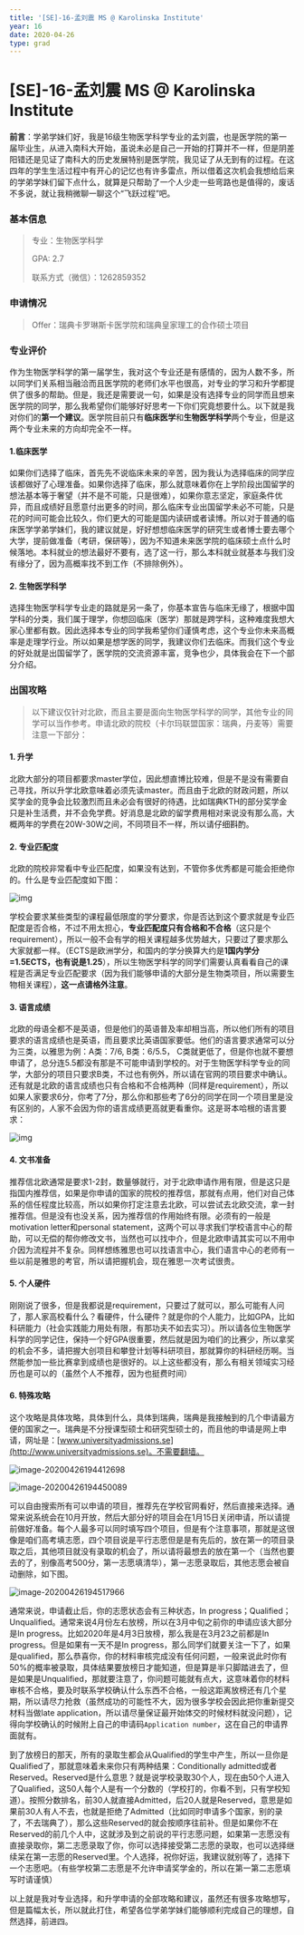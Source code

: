```yaml
---
title: '[SE]-16-孟刘震 MS @ Karolinska Institute'
year: 16
date: 2020-04-26
type: grad
---
```


# [SE]-16-孟刘震 MS @ Karolinska Institute

**前言**：学弟学妹们好，我是16级生物医学科学专业的孟刘震，也是医学院的第一届毕业生，从进入南科大开始，虽说未必是自己一开始的打算并不一样，但是阴差阳错还是见证了南科大的历史发展特别是医学院，我见证了从无到有的过程。在这四年的学生生活过程中有开心的记忆也有许多雷点，所以借着这次机会我想给后来的学弟学妹们留下点什么，就算是只帮助了一个人少走一些弯路也是值得的，废话不多说，就让我稍微聊一聊这个“飞跃过程”吧。

### 基本信息

> 专业：生物医学科学
>
> GPA: 2.7
>
> 联系方式（微信）：1262859352

### 申请情况

> Offer：瑞典卡罗琳斯卡医学院和瑞典皇家理工的合作硕士项目

### 专业评价
作为生物医学科学的第一届学生，我对这个专业还是有感情的，因为人数不多，所以同学们关系相当融洽而且医学院的老师们水平也很高，对专业的学习和升学都提供了很多的帮助。但是，我还是需要说一句，如果是没有选择专业的同学而且想来医学院的同学，那么我希望你们能够好好思考一下你们究竟想要什么。以下就是我对你们的**第一个建议**。医学院目前只有**临床医学**和**生物医学科学**两个专业，但是这两个专业未来的方向却完全不一样。

#### 1.临床医学
如果你们选择了临床，首先先不说临床未来的辛苦，因为我认为选择临床的同学应该都做好了心理准备。如果你选择了临床，那么就意味着你在上学阶段出国留学的想法基本等于奢望（并不是不可能，只是很难），如果你意志坚定，家庭条件优异，而且成绩好且愿意付出更多的时间，那么临床专业出国留学未必不可能，只是花的时间可能会比较久，你们更大的可能是国内读研或者读博。所以对于普通的临床医学学弟学妹们，我的建议就是，好好想想临床医学的研究生或者博士要去哪个大学，提前做准备（考研，保研等），因为不知道未来医学院的临床硕士点什么时候落地。本科就业的想法最好不要有，选了这一行，那么本科就业就基本与我们没有缘分了，因为高概率找不到工作（不排除例外）。

#### 2. 生物医学科学
选择生物医学科学专业走的路就是另一条了，你基本宣告与临床无缘了，根据中国学科的分类，我们属于理学，你想回临床（医学）那就是跨学科，这种难度我想大家心里都有数。因此选择本专业的同学我希望你们谨慎考虑，这个专业你未来高概率是走理学行业。所以如果是想学医的同学，我建议你们去临床。而我们这个专业的好处就是出国留学了，医学院的交流资源丰富，竞争也少，具体我会在下一个部分介绍。

### 出国攻略
> 以下建议仅针对北欧，而且主要是面向生物医学科学的同学，其他专业的同学可以当作参考。申请北欧的院校（卡尔玛联盟国家：瑞典，丹麦等）需要注意一下部分：

#### 1. 升学
北欧大部分的项目都要求master学位，因此想直博比较难，但是不是没有需要自己寻找，所以升学北欧意味着必须先读master。而且由于北欧的财政问题，所以奖学金的竞争会比较激烈而且未必会有很好的待遇，比如瑞典KTH的部分奖学金只是补生活费，并不会免学费。好消息是北欧的留学费用相对来说没有那么高，大概两年的学费在20W-30W之间，不同项目不一样，所以请仔细斟酌。

#### 2. 专业匹配度
北欧的院校非常看中专业匹配度，如果没有达到，不管你多优秀都是可能会拒绝你的。什么是专业匹配度如下图：

![img](./images/mengliuzhen_1.png)

学校会要求某些类型的课程最低限度的学分要求，你是否达到这个要求就是专业匹配度是否合格，不过不用太担心，**专业匹配度只有合格和不合格**（这只是个requirement），所以一般不会有学的相关课程越多优势越大，只要过了要求那么大家就都一样。（ECTS是欧洲学分，和国内的学分换算大约是**1国内学分=1.5ECTS，也有说是1.25**），所以生物医学科学的同学们需要认真看看自己的课程是否满足专业匹配要求（因为我们能够申请的大部分是生物类项目，所以需要生物相关课程），**这一点请格外注意**。

#### 3. 语言成绩
北欧的母语全都不是英语，但是他们的英语普及率却相当高，所以他们所有的项目要求的语言成绩也是英语，而且要求比英语国家要低。他们的语言要求通常可以分为三类，以雅思为例：A类：7/6, B类：6/5.5， C类就更低了，但是你也就不要想申请了，总分连5.5都没有那是不可能申请到学校的。对于生物医学科学专业的同学，大部分的项目只要求B类，不过也有例外，所以请在官网的项目要求中确认。还有就是北欧的语言成绩也只有合格和不合格两种（同样是requirement），所以如果人家要求6分，你考了7分，那么你和那些考了6分的同学在同一个项目里是没有区别的，人家不会因为你的语言成绩更高就更看重你。这是哥本哈根的语言要求：

![img](./images/mengliuzhen_2.png)

#### 4. 文书准备

推荐信北欧通常是要求1-2封，数量够就行，对于北欧申请作用有限，但是这只是指国内推荐信，如果是你申请的国家的院校的推荐信，那就有点用，他们对自己体系的信任程度比较高，所以如果你打定注意去北欧，可以尝试去北欧交流，拿一封推荐信。但是没有也没关系，因为推荐信的作用始终有限。必须有的一般是motivation letter和personal statement，这两个可以寻求我们学校语言中心的帮助，可以无偿的帮你修改文书，当然也可以找中介，但是北欧申请其实可以不用中介因为流程并不复杂。同样想练雅思也可以找语言中心，我们语言中心的老师有一些以前是雅思的考官，所以请把握机会，现在雅思一次考试很贵。

#### 5. 个人硬件
刚刚说了很多，但是我都说是requirement，只要过了就可以，那么可能有人问了，那人家高校看什么？看硬件，什么硬件？就是你的个人能力，比如GPA，比如科研能力（社会实践能力用处有限，有那功夫不如去实习）。所以请各位生物医学科学的同学记住，保持一个好GPA很重要，然后就是因为咱们的比赛少，所以拿奖的机会不多，请把握大创项目和攀登计划等科研项目，那就算你的科研经历啊。当然能参加一些比赛拿到成绩也是很好的。以上这些都没有，那么有相关领域实习经历也是可以的（虽然个人不推荐，因为也挺费时间）

#### 6. 特殊攻略
这个攻略是具体攻略，具体到什么，具体到瑞典，瑞典是我接触到的几个申请最方便的国家之一。瑞典是不分授课型硕士和研究型硕士的，而且他的申请是网上申请，网址是：[www.universityadmissions.se](http://www.universityadmissions.se)。不需要翻墙。

![image-20200426194412698](./images/mengliuzhen_3.png)

![image-20200426194450089](./images/mengliuzhen_4.png)

可以自由搜索所有可以申请的项目，推荐先在学校官网看好，然后直接来选择。通常来说系统会在10月开放，然后大部分好的项目会在1月15日关闭申请，所以请提前做好准备。每个人最多可以同时填写四个项目，但是有个注意事项，那就是这很像是咱们高考填志愿，四个项目说是平行志愿但是是有先后的，放在第一的项目录取之后，其他项目就没有录取的机会了，所以请将最想去的放在第一个（当然也要去的了，别像高考500分，第一志愿填清华），第一志愿录取后，其他志愿会被自动删除，如下图。

![image-20200426194517966](./images/mengliuzhen_5.png)

通常来说，申请截止后，你的志愿状态会有三种状态，In progress；Qualified；Unqualified。通常来说4月份左右放榜，所以在3月中旬之前你的申请应该大部分是In progress。比如2020年是4月3日放榜，那么我是在3月23之前都是In progress。但是如果有一天不是In progress，那么同学们就要关注一下了，如果是qualified，那么恭喜你，你的材料审核完成没有任何问题，一般来说此时你有50%的概率被录取，具体结果要放榜日才能知道，但是算是半只脚踏进去了，但是如果是Unqualified，那就要注意了，你问题可能就有点大，这意味着你的材料审核不合格，要及时联系学校确认什么东西不合格，一般这距离放榜还有几个星期，所以请尽力抢救（虽然成功的可能性不大，因为很多学校会因此把你重新提交材料当做late application，所以请尽量保证最开始体交的时候材料就没问题），记得向学校确认的时候附上自己的申请码`Application number`，这在自己的申请界面就有。

到了放榜日的那天，所有的录取生都会从Qualified的学生中产生，所以一旦你是Qualified了，那就意味着未来你只有两种结果：Conditionally admitted或者Reserved。Reserved是什么意思？就是说学校录取30个人，现在由50个人进入了Qualified，这50人每个人是有一个分数的（学校打的，你看不到，只有学校知道）。按照分数排名，前30人就直接Admitted，后20人就是Reserved，意思是如果前30人有人不去，也就是拒绝了Admitted（比如同时申请多个国家，别的录了，不去瑞典了），那么这些Reserved的就会按顺序往前补。但是如果你不在Reserved的前几个人中，这就涉及到之前说的平行志愿问题，如果第一志愿没有直接录取你，第二志愿录取了你，你可以选择接受第二志愿的录取，也可以选择继续呆在第一志愿的Reserved里。个人选择，祝你好运，我建议就别等了，选择下一个志愿吧。（有些学校第二志愿是不允许申请奖学金的，所以在第一第二志愿填写时请谨慎）

以上就是我对专业选择，和升学申请的全部攻略和建议，虽然还有很多攻略想写，但是篇幅太长，所以就此打住，希望各位学弟学妹们能够顺利完成自己的理想，自然选择，前进四。